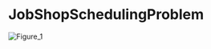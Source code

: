 # JobShopSchedulingProblem

![Figure_1](https://user-images.githubusercontent.com/47962204/210692995-8287e62d-7484-4187-bc8f-b8da662498d8.png)
